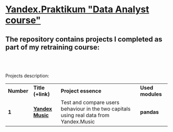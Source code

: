 
# <a href="https://praktikum.yandex.ru/data-analyst/" target="_blank"><b>Yandex.Praktikum "Data Analyst course"</b></a>

## The repository contains projects I completed as part of my retraining course:
<br/><br/><br/>
Projects description:
<table>
<tr>
<td><b>Number</b></td>
<td><b>Title (+link)</b></td>
<td><b>Project essence</b></td>
<td><b>Used modules</b></td>
<tr>
<td><b>1</b></td>
<td><a href="https://github.com/EvgenyChur/Project_Yandex/blob/main/Project_1.ipynb" target="_blank"><b>Yandex Music</b></a></td>
<td>Test and compare users behaviour in the two capitals using real data from Yandex.Music </td>
<td><b>pandas</b></td>
<tr>

  
</table>
<br/><br/>
